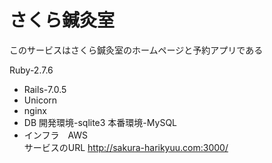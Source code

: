<h1>さくら鍼灸室</h1>

このサービスはさくら鍼灸室のホームページと予約アプリである

 Ruby-2.7.6
* Rails-7.0.5
* Unicorn
* nginx
* DB 開発環境-sqlite3 本番環境-MySQL
* インフラ　AWS<br>
サービスのURL
http://sakura-harikyuu.com:3000/
